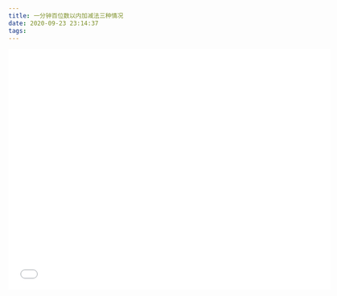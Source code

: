 ```yaml
---
title: 一分钟百位数以内加减法三种情况
date: 2020-09-23 23:14:37
tags:
---
```


<iframe width="640px" height="480px" scrolling="auto" frameborder="0" src="pre_html/math_3_plus_minus.html"></iframe>
